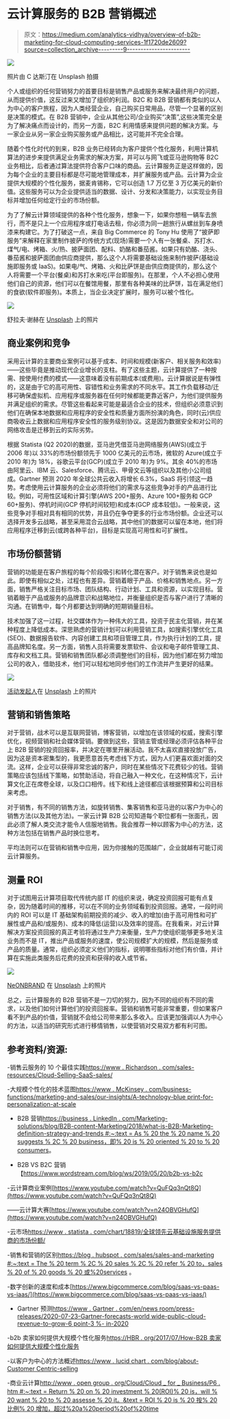 # 云计算服务的 B2B 营销概述

> 原文：<https://medium.com/analytics-vidhya/overview-of-b2b-marketing-for-cloud-computing-services-1f1720de2609?source=collection_archive---------9----------------------->

![](img/9aa308c9a4c23c88ba88c3ef89e68e89.png)

照片由 C 达斯汀在 Unsplash 拍摄

个人或组织的任何营销努力的首要目标是销售产品或服务来解决最终用户的问题，从而提供价值，这反过来又增加了组织的利润。B2C 和 B2B 营销都有类似的以人为中心的客户旅程，因为人类经营企业，自己购买日常用品，尽管一个显著的区别是决策的模式。在 B2B 营销中，企业从其他公司/企业购买“决策”,这些决策完全是为了解决痛点而设计的，而另一方面，B2C 利用情感来提供问题的解决方案。与一家企业从另一家企业购买服务或产品相比，这可能并不完全合理。

随着个性化时代的到来，B2B 业务已经转向为客户提供个性化服务，利用计算机算法的进步来提供满足业务需求的解决方案，并可以与网飞或亚马逊购物等 B2C 业务相比，后者通过算法提供符合客户口味的商品。云计算服务正是这样做的，因为每个企业的主要目标都是尽可能地管理成本，并扩展服务或产品。云计算为企业提供大规模的个性化服务，据麦肯锡称，它可以创造 1.7 万亿至 3 万亿美元的新价值。这些服务可以为企业提供适当的数据、设计、分发和决策能力，以实现业务目标并增加任何给定行业的市场份额。

为了了解云计算领域提供的各种个性化服务，想象一下，如果你想租一辆车去旅行，而不是只上一个应用程序或打电话去租，你必须为同一趟旅行从螺丝到车身喷漆来构建它。为了打破这一点，来自 Big Commerce 的 Tony Hu 使用了“披萨即服务”来解释在家里制作披萨的传统方式(现场)需要一个人有一张餐桌、苏打水、煤气/电、烤箱、火/热、披萨面团、配料、奶酪和番茄酱。如果只有奶酪、浇头、番茄酱和披萨面团由供应商提供，那么这个人将需要基础设施来制作披萨(基础设施即服务或 IaaS)。如果电/气、烤箱、火和比萨饼是由供应商提供的，那么这个人将需要一个平台(餐桌)和苏打水来吃(平台即服务)。在那里，个人不必担心使用他们自己的资源，他们可以在餐馆用餐，那里有各种美味的比萨饼，旨在满足他们的食欲(软件即服务)。本质上，当企业决定扩展时，服务可以被个性化。

![](img/96290a5e7e58fda7e300a286193b35ee.png)

舒拉夫·谢赫在 [Unsplash](https://unsplash.com/s/photos/pizza?utm_source=unsplash&utm_medium=referral&utm_content=creditCopyText) 上的照片

## **商业案例和竞争**

采用云计算的主要商业案例可以基于成本、时间和规模(新客户、相关服务和效率)——这些毕竟是推动现代企业增长的支柱。有了这些主题，云计算提供了一种按需、按使用付费的模式——这意味着没有前期成本(或费用)。云计算据说是有弹性的，这是由于它的高可用性、容错性和业务需求的不同水平。其工作负载移动/迁移可确保虚拟机、应用程序或服务器在任何时候都能更靠近客户，为他们提供服务并满足组织的需求。尽管这些看起来可能是最适合企业的技术，但组织必须意识到他们在确保本地数据和应用程序的安全性和质量方面所扮演的角色，同时(云)供应商吸收云上数据和应用程序安全性的服务级别协议。这是因为数据安全和对公司的网络攻击是迁移到云的实际劣势。

根据 Statista (Q2 2020)的数据，亚马逊凭借亚马逊网络服务(AWS)(成立于 2006 年)以 33%的市场份额领先于 1000 亿美元的云市场，微软的 Azure(成立于 2010 年)为 18%，谷歌云平台(GCP)(成立于 2010 年)为 9%。其余 40%的市场由阿里云、IBM 云、Salesforce、腾讯云、甲骨文云等组织以及其他小公司组成。Gartner 预测 2020 年全球公共云收入将增长 6.3%，SaaS 将引领这一趋势。考虑使用云计算服务的企业必须将他们的需求与这些竞争对手的产品进行比较。例如，可用性区域和计算引擎(AWS 200+服务、Azure 100+服务和 GCP 60+服务)、停机时间(GCP 停机时间较短)和成本(GCP 成本较低)。一般来说，这些竞争对手相对具有相同的优势，并且仍在争夺更多的行业市场份额。企业还可以选择开发多云战略，甚至采用混合云战略，其中他们的数据可以留在本地，他们将应用程序迁移到云(或跨各种平台)，目标是实现高可用性和可扩展性。

## **市场份额营销**

营销的功能是在客户旅程的每个阶段吸引和转化潜在客户。对于销售来说也是如此。即使有相似之处，过程也有差异。营销着眼于产品、价格和销售地点。另一方面，销售严格关注目标市场、团队结构、行动计划、工具和资源，以实现目标。营销着眼于产品或服务的品牌意识和战略地位，并衡量组织是否与客户进行了清晰的沟通。在销售中，每个月都要达到明确的短期销量目标。

技术加强了这一过程，社交媒体作为一种伟大的工具，投资于民主化营销，并在某种程度上降低成本。深思熟虑的营销计划可以利用营销工具，如搜索引擎优化工具(SEO)、数据报告软件、内容创建工具和项目管理工具，作为执行计划的工具，提高品牌知名度。另一方面，销售人员将需要发票软件、会议和电子邮件管理工具、库存和文档工具。营销和销售团队都必须调整他们的目标，因为他们都在努力增加公司的收入，借助技术，他们可以轻松地同步他们的工作流并产生更好的结果。

![](img/63ca39235dcfff7c5f3157d92287ce2c.png)

[活动发起人](https://unsplash.com/@campaign_creators?utm_source=unsplash&utm_medium=referral&utm_content=creditCopyText)在 [Unsplash](https://unsplash.com/s/photos/marketing?utm_source=unsplash&utm_medium=referral&utm_content=creditCopyText) 上的照片

## **营销和销售策略**

对于营销，战术可以是互联网营销，博客营销，以增加在该领域的权威，搜索引擎优化，视频营销和社会媒体营销。要做到这些，营销主管或经理必须评估各种平台上 B2B 营销的投资回报率，并决定在哪里开展活动。我不太喜欢直接投放广告，因为这是资本密集型的，我更愿意首先考虑线下方式，因为人们更喜欢面对面的交流。这样，企业可以获得非常忠诚的客户，同时在某些情况下花费较少的钱。营销策略应该包括线下策略，如赞助活动，将自己融入一种文化，在这种情况下，云计算文化正在席卷全球，以及口口相传。线下和线上途径都应该根据预算和公司目标来考虑。

对于销售，有不同的销售方法，如旋转销售、集客销售和亚马逊的以客户为中心的销售方法(以及其他方法)。一家云计算 B2B 公司知道每个职位都有一张面孔，因此必须了解人类交流才能令人信服地销售。我会推荐一种以顾客为中心的方法，这种方法包括在销售产品时换位思考。

平均法则可以在营销和销售中应用，因为你接触的范围越广，企业就越有可能订阅云计算服务。

## **测量 ROI**

对于试图用云计算项目取代传统内部 IT 的组织来说，确定投资回报可能有点复杂，因为随着时间的推移，可以在不同的业务领域看到投资回报。通常，一段时间内的 ROI 可以是 IT 基础架构前期投资的减少、收入的增加(由于高可用性和可扩展性或产品和/或服务)、成本的降低(运营)以及效率的提高。在我看来，对云计算解决方案投资回报的真正考验将通过生产力来衡量，生产力使组织能够更多地关注业务而不是 IT，推出产品或服务的速度，使公司规模扩大的规模，然后是服务或产品的质量。通常，组织必须定义他们的指标，说明哪些指标对他们有价值，并计算在实施此类服务后花费的投资和获得的收入或节省。

![](img/0be2a443c6188c0a468be161dd0844bd.png)

[NeONBRAND](https://unsplash.com/@neonbrand?utm_source=unsplash&utm_medium=referral&utm_content=creditCopyText) 在 [Unsplash](https://unsplash.com/s/photos/profit?utm_source=unsplash&utm_medium=referral&utm_content=creditCopyText) 上的照片

总之，云计算服务的 B2B 营销不是一刀切的努力，因为不同的组织有不同的需求，以及他们如何计算他们的投资回报率。营销和销售可能非常重要，但如果客户看不到产品的价值，营销就不会给公司带来那么多收入。应该更加强调以人为中心的方法，以适当的研究形式进行移情销售，以使营销对交易双方都有利可图。

## 参考资料/资源:

-销售云服务的 10 个最佳实践[https://www . Richardson . com/sales-resources/Cloud-Selling-SaaS-sales/](https://www.richardson.com/sales-resources/cloud-selling-saas-sales/)

-大规模个性化的技术蓝图[https://www . McKinsey . com/business-functions/marketing-and-sales/our-insights/A-technology-blue print-for-personalization-at-scale](https://www.mckinsey.com/business-functions/marketing-and-sales/our-insights/a-technology-blueprint-for-personalization-at-scale)

- B2B 营销[https://business . LinkedIn . com/Marketing-solutions/blog/B2B-content-Marketing/2018/what-is-B2B-Marketing-definition-strategy-and-trends #:~:text = As % 20 the % 20 name % 20 suggests % 2C % 20 business，即% 20 is % 20 oriented % 20 to % 20 consumers](https://business.linkedin.com/marketing-solutions/blog/b2b-content-marketing/2018/what-is-b2b-marketing--definition--strategy--and-trends#:~:text=As%20the%20name%20suggests%2C%20business,which%20is%20oriented%20toward%20consumers)。

- B2B VS B2C 营销【https://www.wordstream.com/blog/ws/2019/05/20/b2b-vs-b2c 

-云计算商业案例[https://www.youtube.com/watch?v=QuFQq3nQt8Q](https://www.youtube.com/watch?v=QuFQq3nQt8Q)

——云计算大赛[https://www.youtube.com/watch?v=n24OBVGHufQ](https://www.youtube.com/watch?v=n24OBVGHufQ)

-云市场[https://www . statista . com/chart/18819/全球领先云基础设施服务提供商的市场份额/](https://www.statista.com/chart/18819/worldwide-market-share-of-leading-cloud-infrastructure-service-providers/)

-销售和营销的区别[https://blog . hubspot . com/sales/sales-and-marketing #:~:text = The % 20 term % 2C % 20 sales % 2C % 20 refer % 20 to，sales % 20 of % 20 goods % 20 或%20services](https://blog.hubspot.com/sales/sales-and-marketing#:~:text=The%20term%2C%20sales%2C%20refers%20to,selling%20of%20goods%20or%20services) 。

-数字创新的速度和成本[https://www.bigcommerce.com/blog/saas-vs-paas-vs-iaas/](https://www.bigcommerce.com/blog/saas-vs-paas-vs-iaas/)

- Gartner 预测[https://www . Gartner . com/en/news room/press-releases/2020-07-23-Gartner-forecasts-world wide-public-cloud-revenue-to-grow-6 point-3 %- in-2020](https://www.gartner.com/en/newsroom/press-releases/2020-07-23-gartner-forecasts-worldwide-public-cloud-revenue-to-grow-6point3-percent-in-2020)

-b2b 卖家如何提供大规模个性化服务[https://HBR . org/2017/07/How-B2B 卖家如何提供大规模个性化服务](https://hbr.org/2017/07/how-b2b-sellers-are-offering-personalization-at-scale)

-以客户为中心的方法概述[https://www . lucid chart . com/blog/about-Customer Centric-selling](https://www.lucidchart.com/blog/about-customercentric-selling)

-商业云计算[http://www . open group . org/Cloud/Cloud _ for _ Business/P6 . htm #:~:text = Return % 20 on % 20 investment % 20(ROI)% 20 is，will % 20 want % 20 to % 20 assesse % 20 it。&text = ROI % 20 is % 20 按% 20 比例% 20 增加，超过%20a%20period%20of%20time](http://www.opengroup.org/cloud/cloud_for_business/p6.htm#:~:text=Return%20on%20Investment%20(ROI)%20is,will%20want%20to%20assess%20it.&text=ROI%20is%20the%20proportionate%20increase,over%20a%20period%20of%20time)